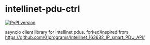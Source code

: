 # intellinet-pdu-ctrl

[![PyPI version](https://badge.fury.io/py/intellinet-pdu-ctrl.svg)](https://badge.fury.io/py/intellinet-pdu-ctrl)

asyncio client library for intellinet pdus. forked/inspired from https://github.com/01programs/Intellinet_163682_IP_smart_PDU_API/